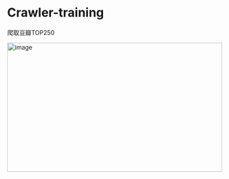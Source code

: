 # Crawler-training
爬取豆瓣TOP250


<img width="500" height="300" alt="image" src="https://github.com/user-attachments/assets/f235c683-2d2f-4e90-983c-f2cde6c25a2e" />
